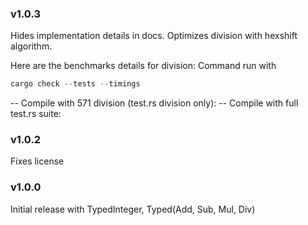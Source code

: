 ### v1.0.3
Hides implementation details in docs.
Optimizes division with hexshift algorithm. 

Here are the benchmarks details for division:
Command run with
```powershell
cargo check --tests --timings
```
-- Compile with 571 division (test.rs division only): 
-- Compile with full test.rs suite: 

### v1.0.2
Fixes license

### v1.0.0
Initial release with TypedInteger, Typed(Add, Sub, Mul, Div)
